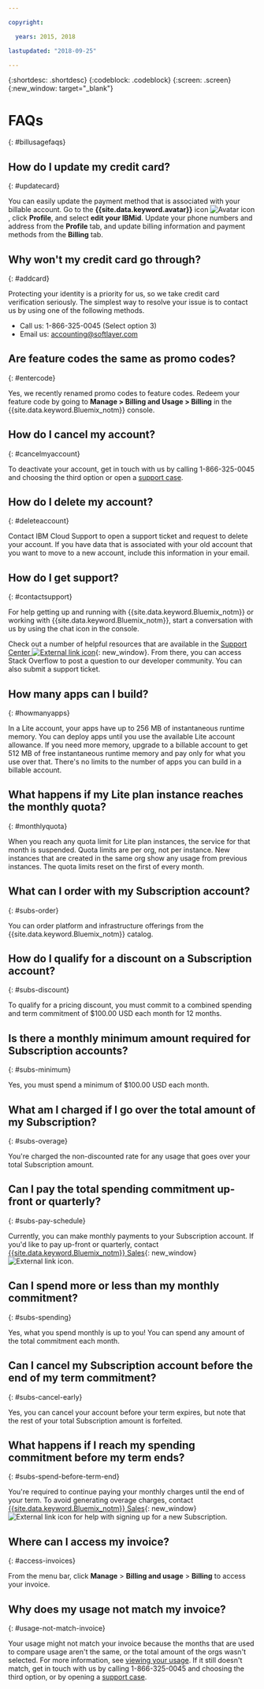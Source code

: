 ```yaml
---

copyright:

  years: 2015, 2018

lastupdated: "2018-09-25"

---
```


{:shortdesc: .shortdesc}
{:codeblock: .codeblock}
{:screen: .screen}
{:new_window: target="_blank"}

# FAQs
{: #billusagefaqs} 

## How do I update my credit card?
{: #updatecard}

You can easily update the payment method that is associated with your billable account. Go to the **{{site.data.keyword.avatar}}** icon ![Avatar icon](../icons/i-avatar-icon.svg), click **Profile**, and select **edit your IBMid**. Update your phone numbers and address from the **Profile** tab, and update billing information and payment methods from the **Billing** tab. 

## Why won't my credit card go through?
{: #addcard}

Protecting your identity is a priority for us, so we take credit card verification seriously. The simplest way to resolve your issue is to contact us by using one of the following methods.  

   * Call us: 1-866-325-0045 (Select option 3)
   * Email us: accounting@softlayer.com

## Are feature codes the same as promo codes? 
{: #entercode}

Yes, we recently renamed promo codes to feature codes. Redeem your feature code by going to **Manage > Billing and Usage > Billing** in the {{site.data.keyword.Bluemix_notm}} console. 

## How do I cancel my account?
{: #cancelmyaccount}

To deactivate your account, get in touch with us by calling 1-866-325-0045 and choosing the third option or open a [support case](/docs/get-support/howtogetsupport.html#open-ticket). 

## How do I delete my account?
{: #deleteaccount}

Contact IBM Cloud Support to open a support ticket and request to delete your account. If you have data that is associated with your old account that you want to move to a new account, include this information in your email.

## How do I get support?
{: #contactsupport}

For help getting up and running with {{site.data.keyword.Bluemix_notm}} or working with {{site.data.keyword.Bluemix_notm}}, start a conversation with us by using the chat icon in the console. 

Check out a number of helpful resources that are available in the [Support Center ![External link icon](../icons/launch-glyph.svg)](https://console.bluemix.net/unifiedsupport/supportcenter){: new_window}. From there, you can access Stack Overflow to post a question to our developer community. You can also submit a support ticket.  

## How many apps can I build?
{: #howmanyapps}

In a Lite account, your apps have up to 256 MB of instantaneous runtime memory. You can deploy apps until you use the available Lite account allowance. If you need more memory, upgrade to a billable account to get 512 MB of free instantaneous runtime memory and pay only for what you use over that. There's no limits to the number of apps you can build in a billable account.

## What happens if my Lite plan instance reaches the monthly quota?
{: #monthlyquota}

When you reach any quota limit for Lite plan instances, the service for that month is suspended. Quota limits are per org, not per instance. New instances that are created in the same org show any usage from previous instances. The quota limits reset on the first of every month.

## What can I order with my Subscription account? 
{: #subs-order}

You can order platform and infrastructure offerings from the {{site.data.keyword.Bluemix_notm}} catalog.

## How do I qualify for a discount on a Subscription account? 
{: #subs-discount}

To qualify for a pricing discount, you must commit to a combined spending and term commitment of $100.00 USD each month for 12 months. 

## Is there a monthly minimum amount required for Subscription accounts? 
{: #subs-minimum}

Yes, you must spend a minimum of $100.00 USD each month.

## What am I charged if I go over the total amount of my Subscription?
{: #subs-overage}

You're charged the non-discounted rate for any usage that goes over your total Subscription amount.

## Can I pay the total spending commitment up-front or quarterly?
{: #subs-pay-schedule}

Currently, you can make monthly payments to your Subscription account. If you'd like to pay up-front or quarterly, contact [{{site.data.keyword.Bluemix_notm}} Sales](https://www.ibm.com/cloud-computing/bluemix/contact-us){: new_window} ![External link icon](../icons/launch-glyph.svg).

## Can I spend more or less than my monthly commitment?  
{: #subs-spending}

Yes, what you spend monthly is up to you! You can spend any amount of the total commitment each month. 

## Can I cancel my Subscription account before the end of my term commitment?  
{: #subs-cancel-early}

Yes, you can cancel your account before your term expires, but note that the rest of your total Subscription amount is forfeited. 

## What happens if I reach my spending commitment before my term ends?  
{: #subs-spend-before-term-end}

You're required to continue paying your monthly charges until the end of your term. To avoid generating overage charges, contact [{{site.data.keyword.Bluemix_notm}} Sales](https://www.ibm.com/cloud-computing/bluemix/contact-us){: new_window} ![External link icon](../icons/launch-glyph.svg) for help with signing up for a new Subscription. 

## Where can I access my invoice?
{: #access-invoices}

From the menu bar, click **Manage** > **Billing and usage** > **Billing** to access your invoice.

## Why does my usage not match my invoice?
{: #usage-not-match-invoice}

Your usage might not match your invoice because the months that are used to compare usage aren't the same, or the total amount of the orgs wasn't selected. For more information, see [viewing your usage](/docs/billing-usage/viewing_usage.html#viewingusage). If it still doesn't match, get in touch with us by calling 1-866-325-0045 and choosing the third option, or by opening a [support case](/docs/get-support/howtogetsupport.html#open-ticket).










